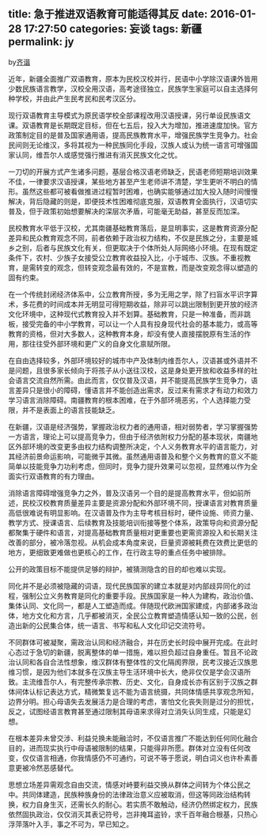 title: 急于推进双语教育可能适得其反
date: 2016-01-28 17:27:50
categories: 妄谈
tags: 新疆
permalink: jy
---
by[齐谐](http://caute.net/about/)

近年，新疆全面推广双语教育，原本为民校汉校并行，民语中小学除汉语课外皆用少数民族语言教学，汉校全用汉语，高考途径独立，民族学生家庭可以自主选择何种学校，并由此产生民考民和民考汉区分。

现行双语教育主导模式为原民语学校全部课程改用汉语授课，另行单设民族语文课。双语教育是长期既定目标，但在七五后，投入大为增加，推进速度加快。官方政策制定目的是普及国家通用语，提高民族教育水平，增强民族学生竞争力。社会民间则无论维汉，多将其视为一种民族同化手段，汉族人或认为统一语言可增强国家认同，维吾尔人或感觉强行推进有消灭民族文化之忧。
<!--more-->

一刀切的开展方式产生诸多问题，基层合格汉语老师缺乏，民语老师短期培训效果不佳，一律要求汉语授课，某些地方甚至产生老师讲不清楚，学生更听不明白的情形。虽然这些都可被看做推进过程暂时困难，也确实能够通过加大投入随时间慢慢解决，背后隐藏的则是，即便技术性困难彻底克服，双语教育全面执行，汉语切实普及，但于政策初始想要解决的深层次矛盾，可能毫无助益，甚至反而加深。

民校教育水平低于汉校，尤其南疆基础教育落后，是显明事实，这是教育资源分配差异和民众教育观念不同，前者依赖于政治权力结构，不仅是民族之分，主要是城乡之别，后者与民族文化有关，但更取决于个体所处人际网络小环境。在现有既定条件下，农村、少族子女接受公立教育收益投入比，小于城市、汉族。不重视教育，是需转变的观念，但转变观念最有效的，不是宣教，而是改变观念得以塑造的固有约束。

在一个传统封闭经济体系中，公立教育所授，多为无用之学，除了扫盲水平识字算术，多花费的时间成本并无明显可得短期收益，除非可以跳出限制到更开放的经济文化环境中，这种现代式教育投入并不划算。基础教育，只是一种准备，而非跳板，接受完备的中小学教育，可以让一个人具有投身现代社会的基本能力，或高等教育的资格，但对大多数人，这种教育本身，却没有使人直接摆脱原有生活的作用，那往往受外部环境和更广义的自身文化禀赋所限。

在自由选择较多，外部环境较好的城市中产及体制内维吾尔人，汉语甚或外语并不是问题，且很多家长倾向于将孩子从小送往汉校，这是身处更开放和收益多样的社会语言交流自然所需。由此而言，仅仅普及汉语，并不能提高民族学生竞争力，语言差异只是很小的障碍，懂语言并不能创造出需求，反过来有需求才有动力和效力学习语言消除障碍。南疆教育的根本困难，在于外部环境恶劣，个人选择能力受限，并不是表面上的语言技能缺乏。

在新疆，汉语是经济强势，掌握政治权力者的通用语，相对弱势者，学习掌握强势一方语言，理论上可以提高竞争力，但由于经济依附权力分配的基本现状，南疆地区外部环境的改变更多由权力结构调整所决定，个人义务教育水平的语言能力，对其经济前景命运影响，可能微乎其微。虽然通用语普及和整个义务教育的意义不能简单以技能竞争力功利考虑，但同时，竞争力提升效果可以忽视，显然难以作为全面实行双语教育的有力理由。

消除语言障碍增强竞争力之外，普及汉语另一个目的是提高教育水平，但如前所述，民校汉校教育质量差异主要是资源分配和外部环境不同，授课语言对教育质量高低很难说有明显影响。在汉语普及作为主导考核目标时，硬件设施、师资力量、教学方式、授课语言、后续教育及技能培训衔接等整个体系，政策导向和资源分配都聚集于硬件和语言，对提高基础教育质量相对更重要也更需资源投入和长期关注改善的部分，被冷落忽视。从机会成本角度来说，巨量资源被耗费在效费比更低的地方，更细致更难做也更核心的工作，在行政主导的重点任务中被排除。

公开的政策目标不能提供足够的辩护，被猜测隐含的目的却也难以实现。

同化并不是必须被隐藏的词语，现代民族国家的建立本就是对内部歧异同化的过程，强制公立义务教育是同化的重要手段。民族国家是一种人为建构，政治价值、集体认同、文化同一，都是人工塑造而成。伴随现代欧洲国家建成，内部诸多政治体，地方文化和方言，几乎都被消灭，全民公立教育塑造情感认知一致的公民，创造出新的公民集合体，统一语言、书写和私人文化印记交流符号。

不同群体可被凝聚，需政治认同和经济融合，并在历史长时段中展开完成。在此时心态过于急切的新疆，脱离整体的单一措施，难以担负超过自身重任。暂且不论政治认同和各自合法性想象，维汉群体有整体性的文化隔阂界限，民考汉接近汉族思维习惯，是因为他们本就多在汉族主导生活环境中长大，绝非仅仅是学会汉语所致。主流维吾尔人，有完整传承宗教、历史、文化，自身成长亦有区别于汉族之群体间体认标记表达方式，精微繁复远不能为语言统摄，共同体情感共享观念所知，边界分明。担心母语失去发展活力是合理的考虑，害怕文化丧失则是过分的担忧，反之，试图经语言教育甚至通过限制其母语来求得对立消失认同生成，只能是幻想。

在根本差异未曾交涉、利益兑换未能融洽时，不仅语言推广不能达到任何同化融合目的，进而现实执行中母语被限制的结果，只能得非所愿。群体对立没有任何改变，仅仅语言相通，你我情感仍不可通约，可说不等于愿说，明白词义也许朴素善意更被冷然恶感替代。

思想立场差异需观念自由交流，情感对峙要利益交换从群体之间转为个体公民之中。共同体建造，民族种族身份的法律政治意义应被取消，但这等同政治结构转换，权力自身生灭，还需长久的耐心。若实质不敢触动，经济仍然绑定权力，民族依然固执政治，仅仅消灭其表记符号，岂非掩耳盗铃，求千百年融合根基，只热心浮萍落叶入手，事之不可为，早已知之。